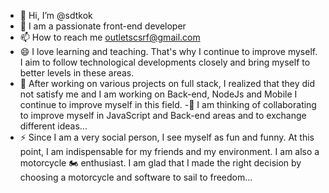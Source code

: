- 👋 Hi, I’m @sdtkok
- 🌱 I am a passionate front-end developer
- 📫 How to reach me outletscsrf@gmail.com
- 😄 I love learning and teaching. That's why I continue to improve myself. I aim to follow technological developments closely and bring myself to better levels in these areas.
 -  🔬 After working on various projects on full stack, I realized that they did not satisfy me and I am working on Back-end, NodeJs and Mobile I continue to improve myself in this field.
 -🤝 I am thinking of collaborating to improve myself in JavaScript and Back-end areas and to exchange different ideas...
 - ⚡
 Since I am a very social person, I see myself as fun and funny. At this point, I am indispensable for my friends and my environment. I am also a motorcycle 🏍️ enthusiast. I am glad that I made the right decision by choosing a motorcycle and software to sail to freedom...
